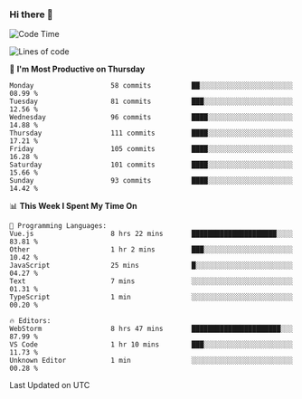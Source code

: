 ### Hi there 👋

<!--
**asdf12303116/asdf12303116** is a ✨ _special_ ✨ repository because its `README.md` (this file) appears on your GitHub profile.

Here are some ideas to get you started:

- 🔭 I’m currently working on ...
- 🌱 I’m currently learning ...
- 👯 I’m looking to collaborate on ...
- 🤔 I’m looking for help with ...
- 💬 Ask me about ...
- 📫 How to reach me: ...
- 😄 Pronouns: ...
- ⚡ Fun fact: ...
-->

<!--START_SECTION:waka-->
![Code Time](http://img.shields.io/badge/Code%20Time-13%20hrs%2018%20mins-blue)

![Lines of code](https://img.shields.io/badge/From%20Hello%20World%20I%27ve%20Written-153.4%20thousand%20lines%20of%20code-blue)

📅 **I'm Most Productive on Thursday** 

```text
Monday                   58 commits          ██░░░░░░░░░░░░░░░░░░░░░░░   08.99 % 
Tuesday                  81 commits          ███░░░░░░░░░░░░░░░░░░░░░░   12.56 % 
Wednesday                96 commits          ████░░░░░░░░░░░░░░░░░░░░░   14.88 % 
Thursday                 111 commits         ████░░░░░░░░░░░░░░░░░░░░░   17.21 % 
Friday                   105 commits         ████░░░░░░░░░░░░░░░░░░░░░   16.28 % 
Saturday                 101 commits         ████░░░░░░░░░░░░░░░░░░░░░   15.66 % 
Sunday                   93 commits          ████░░░░░░░░░░░░░░░░░░░░░   14.42 % 
```


📊 **This Week I Spent My Time On** 

```text
💬 Programming Languages: 
Vue.js                   8 hrs 22 mins       █████████████████████░░░░   83.81 % 
Other                    1 hr 2 mins         ███░░░░░░░░░░░░░░░░░░░░░░   10.42 % 
JavaScript               25 mins             █░░░░░░░░░░░░░░░░░░░░░░░░   04.27 % 
Text                     7 mins              ░░░░░░░░░░░░░░░░░░░░░░░░░   01.31 % 
TypeScript               1 min               ░░░░░░░░░░░░░░░░░░░░░░░░░   00.20 % 

🔥 Editors: 
WebStorm                 8 hrs 47 mins       ██████████████████████░░░   87.99 % 
VS Code                  1 hr 10 mins        ███░░░░░░░░░░░░░░░░░░░░░░   11.73 % 
Unknown Editor           1 min               ░░░░░░░░░░░░░░░░░░░░░░░░░   00.28 % 
```


 Last Updated on  UTC
<!--END_SECTION:waka-->
